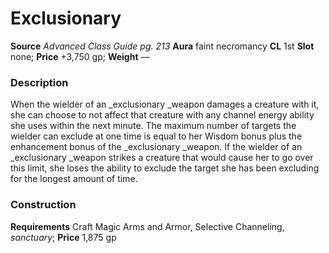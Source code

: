 ﻿---
name: "Exclusionary"
type: "weapon_quality"
price: "+3,750 gp"
description: |
  "When the wielder of an _exclusionary _weapon damages a creature with it, she can choose to not affect that creature with any channel energy ability she uses within the next minute. The maximum number of targets the wielder can exclude at one time is equal to her Wisdom bonus plus the enhancement bonus of the _exclusionary _weapon. If the wielder of an _exclusionary _weapon strikes a creature that would cause her to go over this limit, she loses the ability to exclude the target she has been excluding for the longest amount of time."
---

#  Exclusionary

**Source** _Advanced Class Guide pg. 213_
**Aura** faint necromancy **CL** 1st
**Slot** none; **Price** +3,750 gp; **Weight** —

### Description

When the wielder of an _exclusionary _weapon damages a creature with it, she can choose to not affect that creature with any channel energy ability she uses within the next minute. The maximum number of targets the wielder can exclude at one time is equal to her Wisdom bonus plus the enhancement bonus of the _exclusionary _weapon. If the wielder of an _exclusionary _weapon strikes a creature that would cause her to go over this limit, she loses the ability to exclude the target she has been excluding for the longest amount of time.

### Construction

**Requirements** Craft Magic Arms and Armor, Selective Channeling, _sanctuary_; **Price** 1,875 gp